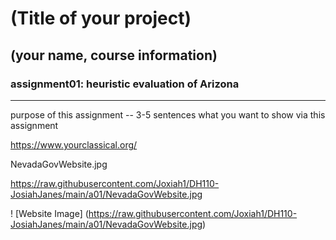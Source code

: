 # (Title of your project)

## (your name, course information)

### assignment01: heuristic evaluation of Arizona

---

purpose of this assignment -- 3-5 sentences what you want to show via this assignment

https://www.yourclassical.org/

NevadaGovWebsite.jpg

https://raw.githubusercontent.com/Joxiah1/DH110-JosiahJanes/main/a01/NevadaGovWebsite.jpg

! [Website Image] (https://raw.githubusercontent.com/Joxiah1/DH110-JosiahJanes/main/a01/NevadaGovWebsite.jpg)
